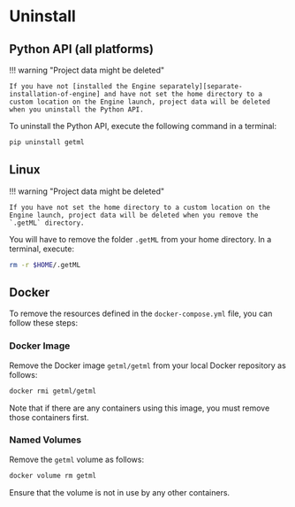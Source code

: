 # Uninstall

## Python API (all platforms)

!!! warning "Project data might be deleted"

    If you have not [installed the Engine separately][separate-installation-of-engine] and have not set the home directory to a custom location on the Engine launch, project data will be deleted when you uninstall the Python API.

To uninstall the Python API, execute the following command in a terminal:

```bash
pip uninstall getml
```

## Linux 

!!! warning "Project data might be deleted"

    If you have not set the home directory to a custom location on the Engine launch, project data will be deleted when you remove the `.getML` directory.

You will have to remove the folder `.getML` from your home directory. In a terminal, execute: 
```bash
rm -r $HOME/.getML
```

## Docker

To remove the resources defined in the `docker-compose.yml` file, you can follow these steps:


### Docker Image

Remove the Docker image `getml/getml` from your local Docker repository as follows:

```sh
docker rmi getml/getml
```

Note that if there are any containers using this image, you must remove those containers first.

### Named Volumes

Remove the `getml` volume as follows:

```sh
docker volume rm getml
```

Ensure that the volume is not in use by any other containers.
